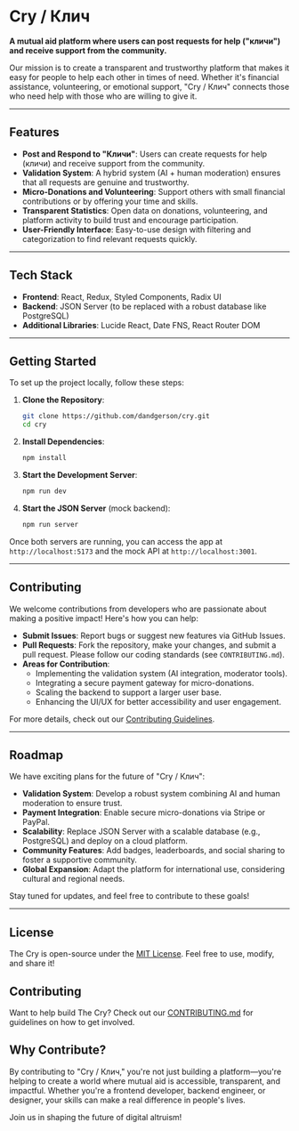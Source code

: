 # Cry / Клич

**A mutual aid platform where users can post requests for help ("кличи") and receive support from the community.**

Our mission is to create a transparent and trustworthy platform that makes it easy for people to help each other in times of need. Whether it's financial assistance, volunteering, or emotional support, "Cry / Клич" connects those who need help with those who are willing to give it.

---

## Features

- **Post and Respond to "Кличи"**: Users can create requests for help (кличи) and receive support from the community.
- **Validation System**: A hybrid system (AI + human moderation) ensures that all requests are genuine and trustworthy.
- **Micro-Donations and Volunteering**: Support others with small financial contributions or by offering your time and skills.
- **Transparent Statistics**: Open data on donations, volunteering, and platform activity to build trust and encourage participation.
- **User-Friendly Interface**: Easy-to-use design with filtering and categorization to find relevant requests quickly.

---

## Tech Stack

- **Frontend**: React, Redux, Styled Components, Radix UI
- **Backend**: JSON Server (to be replaced with a robust database like PostgreSQL)
- **Additional Libraries**: Lucide React, Date FNS, React Router DOM

---

## Getting Started

To set up the project locally, follow these steps:

1. **Clone the Repository**:

   ```bash
   git clone https://github.com/dandgerson/cry.git
   cd cry
   ```

2. **Install Dependencies**:

   ```bash
   npm install
   ```

3. **Start the Development Server**:

   ```bash
   npm run dev
   ```

4. **Start the JSON Server** (mock backend):
   ```bash
   npm run server
   ```

Once both servers are running, you can access the app at `http://localhost:5173` and the mock API at `http://localhost:3001`.

---

## Contributing

We welcome contributions from developers who are passionate about making a positive impact! Here's how you can help:

- **Submit Issues**: Report bugs or suggest new features via GitHub Issues.
- **Pull Requests**: Fork the repository, make your changes, and submit a pull request. Please follow our coding standards (see `CONTRIBUTING.md`).
- **Areas for Contribution**:
  - Implementing the validation system (AI integration, moderator tools).
  - Integrating a secure payment gateway for micro-donations.
  - Scaling the backend to support a larger user base.
  - Enhancing the UI/UX for better accessibility and user engagement.

For more details, check out our [Contributing Guidelines](CONTRIBUTING.md).

---

## Roadmap

We have exciting plans for the future of "Cry / Клич":

- **Validation System**: Develop a robust system combining AI and human moderation to ensure trust.
- **Payment Integration**: Enable secure micro-donations via Stripe or PayPal.
- **Scalability**: Replace JSON Server with a scalable database (e.g., PostgreSQL) and deploy on a cloud platform.
- **Community Features**: Add badges, leaderboards, and social sharing to foster a supportive community.
- **Global Expansion**: Adapt the platform for international use, considering cultural and regional needs.

Stay tuned for updates, and feel free to contribute to these goals!

---

## License

The Cry is open-source under the [MIT License](LICENSE). Feel free to use, modify, and share it!

## Contributing

Want to help build The Cry? Check out our [CONTRIBUTING.md](CONTRIBUTING.md) for guidelines on how to get involved.

## Why Contribute?

By contributing to "Cry / Клич," you're not just building a platform—you're helping to create a world where mutual aid is accessible, transparent, and impactful. Whether you're a frontend developer, backend engineer, or designer, your skills can make a real difference in people's lives.

Join us in shaping the future of digital altruism!
